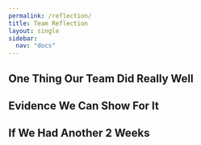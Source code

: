 ```yaml
---
permalink: /reflection/
title: Team Reflection
layout: single
sidebar: 
  nav: "docs"
---
```



## One Thing Our Team Did Really Well


## Evidence We Can Show For It


## If We Had Another 2 Weeks
